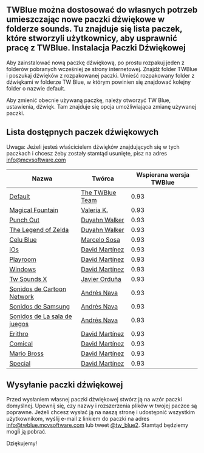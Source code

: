 <!-- 
.. title: Paczki dźwiękowe dla TWBlue
.. slug: soundpacks
.. date: 2016-10-03 05:09:19 UTC-05:00
.. tags: 
.. category: 
.. link: 
.. description: 
.. type: text
-->


TWBlue można dostosować do własnych potrzeb umieszczając nowe paczki dźwiękowe w folderze sounds. Tu znajduje się lista paczek, które stworzyli użytkownicy, aby usprawnić pracę z TWBlue.
Instalacja Paczki Dźwiękowej
----------------------

Aby zainstalować nową paczkę dźwiękową, po prostu rozpakuj jeden z folderów pobranych wcześniej ze strony internetowej. Znajdź folder TWBlue i poszukaj dźwięków z rozpakowanej paczki. Umieść rozpakowany folder z dźwiękami w folderze TW Blue, w którym powinien się znajdować kolejny folder o nazwie default.

Aby zmienić obecnie używaną paczkę, należy otworzyć TW Blue, ustawienia, dźwięk. Tam znajduje się opcja umożliwiająca zmianę używanej paczki.

Lista dostępnych paczek dźwiękowych
----------------------------

Uwaga: Jeżeli jesteś właścicielem dźwięków znajdujących się w tych paczkach i chcesz żeby zostały stamtąd usunięte, pisz na adres <info@mcvsoftware.com>

Nazwa | Twórca | Wspierana wersja TWBlue
  ----------------------------------------------------------------------------------------------------------| ---------------------------------------------------- | -----------------------------
[Default](http://twblue.mcvsoftware.com/extra-contents/soundpacks/default.zip) | [The TWBlue Team](https://twitter.com/tw_blue2) | 0.93
[Magical Fountain](http://twblue.mcvsoftware.com/extra-contents/soundpacks/magical-fountain.zip) | [Valeria K.](https://twitter.com/ValeriaK305) | 0.93
[Punch Out](http://twblue.mcvsoftware.com/extra-contents/soundpacks/punch-out.zip) | [Duyahn Walker](https://twitter.com/themusicman08) | 0.93
[The Legend of Zelda](http://twblue.mcvsoftware.com/extra-contents/soundpacks/the-legend-of-zelda.zip) | [Duyahn Walker](https://twitter.com/themusicman08) | 0.93
[Celu Blue](http://twblue.mcvsoftware.com/extra-contents/soundpacks/celu-blue.zip) | [Marcelo Sosa](https://twitter.com/marcedsosa) | 0.93
[iOs](http://twblue.mcvsoftware.com/extra-contents/soundpacks/ios.zip) | [David Martínez](https://twitter.com/JMundstok) | 0.93
[Playroom](http://twblue.mcvsoftware.com/extra-contents/soundpacks/playroom.zip) | [David Martínez](https://twitter.com/JMundstok) | 0.93
[Windows](http://twblue.mcvsoftware.com/extra-contents/soundpacks/windows.zip) | [David Martínez](https://twitter.com/JMundstok) | 0.93
[Tw Sounds X](http://twblue.mcvsoftware.com/extra-contents/soundpacks/tw-sounds-x.zip) | [Javier Orduña](https://twitter.com/xaverius84) | 0.93
[Sonidos de Cartoon Network](http://twblue.mcvsoftware.com/extra-contents/soundpacks/sonidos-cartoon-network.zip) | [Andrés Nava](https://twitter.com/andresnava28) | 0.93
[Sonidos de Samsung](http://twblue.mcvsoftware.com/extra-contents/soundpacks/sonidos-de-samsung.zip) | [Andrés Nava](https://twitter.com/andresnava28) | 0.93
[Sonidos de La sala de juegos](http://twblue.mcvsoftware.com/extra-contents/soundpacks/sonidos-la-sala-de-juegos.zip) | [Andrés Nava](https://twitter.com/andresnava28)  | 0.93
[Erithro](http://twblue.mcvsoftware.com/extra-contents/soundpacks/erithro.zip) | [David Martínez](https://twitter.com/DavithZahot) | 0.93
[Comical](http://twblue.mcvsoftware.com/extra-contents/soundpacks/comical.zip) |  [David Martínez](https://twitter.com/DavithZahot) | 0.93
[Mario Bross](http://twblue.mcvsoftware.com/extra-contents/soundpacks/mario-bross.zip) | [David Martínez](https://twitter.com/DavithZahot) | 0.93
[Special](http://twblue.mcvsoftware.com/extra-contents/soundpacks/special.zip) | [David Martínez](https://twitter.com/DavithZahot) | 0.93

Wysyłanie paczki dźwiękowej
----------------------

Przed wysłaniem własnej paczki dźwiękowej stwórz ją na wzór paczki domyślnej. Upewnij się, czy nazwy i rozszerzenia plików w twojej paczce są poprawne. Jeżeli chcesz wysłać ją na naszą stronę i udostępnić wszystkim użytkownikom, wyślij e-mail z linkiem do paczki na adres <info@twblue.mcvsoftware.com> lub tweet [@tw\_blue2](https://twitter.com/tw_blue2). Stamtąd będziemy mogli ją pobrać.

Dziękujemy!